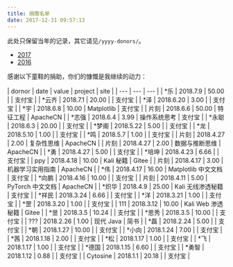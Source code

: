 ```yaml
---
title: 捐赠名单
date: 2017-12-31 09:57:13
---
```


此处只保留当年的记录，其它请见`/yyyy-donors/`。

+ [2017](2016-donors)
+ [2016](2016-donors)

感谢以下童鞋的捐助，你们的慷慨是我继续的动力：

| dornor | date | value | project | site |
| --- | --- | --- |
| \*乐 | 2018.7.9 | 50.00 | | 支付宝 |
| \*云齐 | 2018.7.1 | 20.00 | | 支付宝 |
| \*泽 | 2018.6.20 | 3.00 | | 支付宝 |
| \*宇 | 2018.6.8 | 10.00 | Matplotlib | 支付宝 |
| 片刻 | 2018.6.6 | 50.00 | 特征工程 | ApacheCN |
| \*志强 | 2018.6.4 | 3.99 | 操作系统思考 | 支付宝 |
| \*永聪 | 2018.6.3 | 20.00 |  | 支付宝 |
| \*梦阁 | 2018.5.22 | 5.00 |  | 支付宝 |
| \*龙 | 2018.5.10 | 1.00 |  | 支付宝 |
| \*鸣 | 2018.5.7 | 1.00 |  | 支付宝 |
| 片刻 | 2018.4.27 | 2.00 | 复杂性思维 | ApacheCN |
| 片刻 | 2018.4.27 | 2.00 | 数据与推断思维 | ApacheCN |
| \*勇 | 2018.4.27 | 5.00 |  | 支付宝 |
| \*培坤 | 2018.4.23 | 6.66 |  | 支付宝 |
| ppy | 2018.4.18 | 10.00 | Kali 秘籍 | Gitee |
| 片刻 | 2018.4.17 | 3.00 | 机器学习实用指南 | ApacheCN |
| \*伟 | 2018.4.17 | 16.00 | Matplotlib 中文文档 | 支付宝 |
| \*向鹏 | 2018.4.16 | 10.00 |  | 支付宝 |
| 片刻 | 2018.4.11 | 5.00 | PyTorch 中文文档 | ApacheCN |
| \*炽华 | 2018.4.9 | 25.00 | Kali 无线渗透秘籍 | 支付宝 |
| \*祥民 | 2018.3.24 | 6.66 |  | 支付宝 |
| \*洋 | 2018.3.21 | 1.00 |  | 支付宝 |
| \*罡 | 2018.3.20 | 1.00 |  | 支付宝 |
| 111 | 2018.3.12 | 10.00 | Kali Web 渗透秘籍 | Gitee |
| \*昱 | 2018.3.5 | 10.24 |  | 支付宝 |
| \*思秀 | 2018.3.5 | 10.00 |  | 支付宝 |
| ??? | 2018.2.26 | 1.00 | 现代 Java | 简书 |
| \*磊 | 2018.2.24 | 5.00 |  | 支付宝 |
| \*朝 | 2018.1.27 | 10.00 |  | 支付宝 |
| \*小向 | 2018.1.24 | 7.00 |  | 支付宝 |
| \*茜 | 2018.1.18 | 2.00 |  | 支付宝 |
| \*松 | 2018.1.17 | 1.00 |  | 支付宝 |
| \*飞 | 2018.1.17 | 1.00 |  | 支付宝 |
| \*德国 | 2018.1.15 | 6.60 |  | 支付宝 |
| \*勇智 | 2018.1.12 | 0.88 |  | 支付宝 |
| Cytosine | 2018.1.1 | 20.18 |  | 支付宝 |